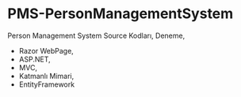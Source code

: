 # PMS-PersonManagementSystem

Person Management System Source Kodları, Deneme,
- Razor WebPage,
- ASP.NET, 
- MVC,
- Katmanlı Mimari,
- EntityFramework
